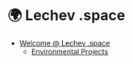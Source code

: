 # 🌍 Lechev .space

- [Welcome @ Lechev .space](Welcome.md)
  - [Environmental Projects](./Environmental.md)